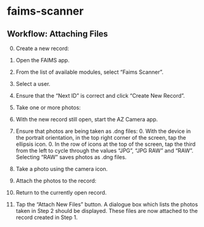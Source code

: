 # faims-scanner

## Workflow: Attaching Files

0. Create a new record:
  0. Open the FAIMS app.
  0. From the list of available modules, select “Faims Scanner”.
  0. Select a user.
  0. Ensure that the “Next ID” is correct and click “Create New Record”.

0. Take one or more photos:
  0. With the new record still open, start the AZ Camera app.
  0. Ensure that photos are being taken as .dng files:
    0. With the device in the portrait orientation, in the top right corner of the screen, tap the ellipsis icon.
    0. In the row of icons at the top of the screen, tap the third from the left to cycle through the values “JPG”, “JPG RAW” and “RAW”. Selecting “RAW” saves photos as .dng files.
  0. Take a photo using the camera icon.

0. Attach the photos to the record:
  0. Return to the currently open record.
  0. Tap the “Attach New Files” button. A dialogue box which lists the photos taken in Step 2 should be displayed. These files are now attached to the record created in Step 1.
